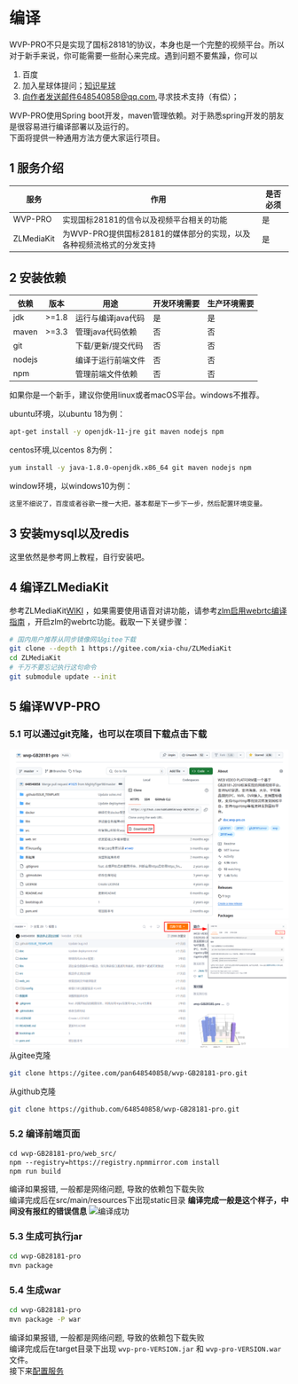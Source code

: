 <!-- 编译 -->

# 编译

WVP-PRO不只是实现了国标28181的协议，本身也是一个完整的视频平台。所以对于新手来说，你可能需要一些耐心来完成。遇到问题不要焦躁，你可以

1. 百度
2. 加入星球体提问；[知识星球](https://t.zsxq.com/0d8VAD3Dm)
3. 向作者发送邮件648540858@qq.com,寻求技术支持（有偿）；

WVP-PRO使用Spring boot开发，maven管理依赖。对于熟悉spring开发的朋友是很容易进行编译部署以及运行的。  
下面将提供一种通用方法方便大家运行项目。

## 1 服务介绍

| 服务         | 作用                                       | 是否必须 |
|------------|------------------------------------------|------|
| WVP-PRO    | 实现国标28181的信令以及视频平台相关的功能                  | 是    |
| ZLMediaKit | 为WVP-PRO提供国标28181的媒体部分的实现，以及各种视频流格式的分发支持 | 是    |

## 2 安装依赖

| 依赖     | 版本    | 用途          | 开发环境需要 | 生产环境需要 |
|--------|-------|-------------|--------|--------|
| jdk    | >=1.8 | 运行与编译java代码 | 是      | 是      |  
| maven  | >=3.3 | 管理java代码依赖  | 否      | 否      |
| git    |       | 下载/更新/提交代码  | 否      | 否      |
| nodejs |       | 编译于运行前端文件   | 否      | 否      |
| npm    |       | 管理前端文件依赖    | 否      | 否      |

如果你是一个新手，建议你使用linux或者macOS平台。windows不推荐。

ubuntu环境，以ubuntu 18为例：

``` bash
apt-get install -y openjdk-11-jre git maven nodejs npm
```

centos环境,以centos 8为例：

```bash
yum install -y java-1.8.0-openjdk.x86_64 git maven nodejs npm
```

window环境，以windows10为例：

```bash
这里不细说了，百度或者谷歌一搜一大把，基本都是下一步下一步，然后配置环境变量。
```

## 3 安装mysql以及redis

这里依然是参考网上教程，自行安装吧。

## 4 编译ZLMediaKit

参考ZLMediaKit[WIKI](https://github.com/ZLMediaKit/ZLMediaKit/wiki)
，如果需要使用语音对讲功能，请参考[zlm启用webrtc编译指南](https://github.com/ZLMediaKit/ZLMediaKit/wiki/zlm%E5%90%AF%E7%94%A8webrtc%E7%BC%96%E8%AF%91%E6%8C%87%E5%8D%97)
，开启zlm的webrtc功能。截取一下关键步骤：

```bash
# 国内用户推荐从同步镜像网站gitee下载 
git clone --depth 1 https://gitee.com/xia-chu/ZLMediaKit
cd ZLMediaKit
# 千万不要忘记执行这句命令
git submodule update --init
```

## 5 编译WVP-PRO

### 5.1 可以通过git克隆，也可以在项目下载点击下载

![点击下载](_media/img_1.png)
![点击下载](_media/img_2.png)
从gitee克隆

```bash
git clone https://gitee.com/pan648540858/wvp-GB28181-pro.git
```

从github克隆

```bash
git clone https://github.com/648540858/wvp-GB28181-pro.git
```

### 5.2 编译前端页面

```shell script
cd wvp-GB28181-pro/web_src/
npm --registry=https://registry.npmmirror.com install
npm run build
```

编译如果报错, 一般都是网络问题, 导致的依赖包下载失败  
编译完成后在src/main/resources下出现static目录
**编译完成一般是这个样子，中间没有报红的错误信息**
![编译成功](_media/img.png)

### 5.3 生成可执行jar

```bash
cd wvp-GB28181-pro
mvn package
```

### 5.4 生成war

```bash
cd wvp-GB28181-pro
mvn package -P war
```

编译如果报错, 一般都是网络问题, 导致的依赖包下载失败  
编译完成后在target目录下出现 `wvp-pro-VERSION.jar` 和 `wvp-pro-VERSION.war` 文件。  
接下来[配置服务](./_content/introduction/config.md)

  






